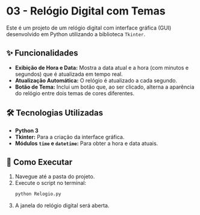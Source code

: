 # 03 - Relógio Digital com Temas

Este é um projeto de um relógio digital com interface gráfica (GUI) desenvolvido em Python utilizando a biblioteca `Tkinter`.

## ✨ Funcionalidades

-   **Exibição de Hora e Data:** Mostra a data atual e a hora (com minutos e segundos) que é atualizada em tempo real.
-   **Atualização Automática:** O relógio é atualizado a cada segundo.
-   **Botão de Tema:** Inclui um botão que, ao ser clicado, alterna a aparência do relógio entre dois temas de cores diferentes.

## 🛠️ Tecnologias Utilizadas

-   **Python 3**
-   **Tkinter:** Para a criação da interface gráfica.
-   **Módulos `time` e `datetime`:** Para obter a hora e data atuais.

## 🚀 Como Executar

1.  Navegue até a pasta do projeto.
2.  Execute o script no terminal:
    ```bash
    python Relogio.py
    ```
3.  A janela do relógio digital será aberta.